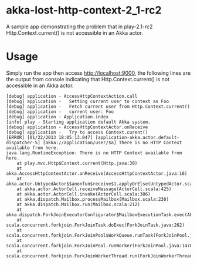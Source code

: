 akka-lost-http-context-2_1-rc2
==============================

A sample app demonstrating the problem that in play-2.1-rc2 Http.Context.current() is not accessible in an Akka actor.

Usage
====

Simply run the app then access [http://localhost:9000](http://localhost:9000), the following lines are the output from console indicating that Http.Context.current() is not accessible in an Akka actor.

```
[debug] application - AccessHttpContextAction.call
[debug] application -   Setting current user to context as Foo
[debug] application -   Fetch current user from Http.Context.current()
[debug] application -   current user: Foo
[debug] application - Application.index
[info] play - Starting application default Akka system.
[debug] application - AccessHttpContextActor.onReceive
[debug] application -   Try to access Context.curent()
[ERROR] [01/22/2013 18:05:13.047] [application-akka.actor.default-dispatcher-5] [akka://application/user/$a] There is no HTTP Context available from here.
java.lang.RuntimeException: There is no HTTP Context available from here.
    at play.mvc.Http$Context.current(Http.java:30)
    at akka.AccessHttpContextActor.onReceive(AccessHttpContextActor.java:16)
    at akka.actor.UntypedActor$$anonfun$receive$1.applyOrElse(UntypedActor.scala:159)
    at akka.actor.ActorCell.receiveMessage(ActorCell.scala:425)
    at akka.actor.ActorCell.invoke(ActorCell.scala:386)
    at akka.dispatch.Mailbox.processMailbox(Mailbox.scala:230)
    at akka.dispatch.Mailbox.run(Mailbox.scala:212)
    at akka.dispatch.ForkJoinExecutorConfigurator$MailboxExecutionTask.exec(AbstractDispatcher.scala:502)
    at scala.concurrent.forkjoin.ForkJoinTask.doExec(ForkJoinTask.java:262)
    at scala.concurrent.forkjoin.ForkJoinPool$WorkQueue.runTask(ForkJoinPool.java:975)
    at scala.concurrent.forkjoin.ForkJoinPool.runWorker(ForkJoinPool.java:1478)
    at scala.concurrent.forkjoin.ForkJoinWorkerThread.run(ForkJoinWorkerThread.java:104)
```
